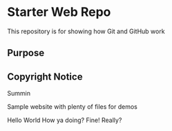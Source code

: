 # Starter Web Repo

This repository is for showing how Git and GitHub work

## Purpose

## Copyright Notice
Summin

Sample website with plenty of files for demos

Hello World
How ya doing?
Fine!
Really?
